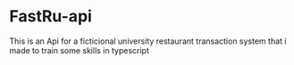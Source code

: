 # FastRu-api
This is an Api for a ficticional university restaurant transaction system that i made to train some skills in typescript
